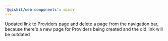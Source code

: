 ```yaml
---
'@qiskit/web-components': minor
---
```


Updated link to Providers page and delete a page from the navigation bar, because there's a new page for Providers being created and the old link will be outdated
